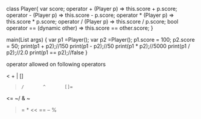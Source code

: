 class Player{
  var score;
  operator + (Player p) => this.score + p.score;
  operator - (Player p) => this.score - p.score;
  operator * (Player p) => this.score * p.score;
  operator / (Player p) => this.score / p.score;
  bool operator == (dynamic other) => this.score == other.score; 
}

main(List<String> args) {
  var p1 =Player();
  var p2 =Player();
  p1.score = 100;
  p2.score = 50;
  print(p1 + p2);//150
  print(p1 - p2);//50
  print(p1 * p2);//5000
  print(p1 / p2);//2.0
  print(p1 == p2);//false
}


operator allowed on following operators 

< 	  + 	  | 	  []
> 	  / 	  ^ 	  []=
<= 	  ~/ 	  &   	~
>= 	  * 	  << 	  ==
– 	  % 	
